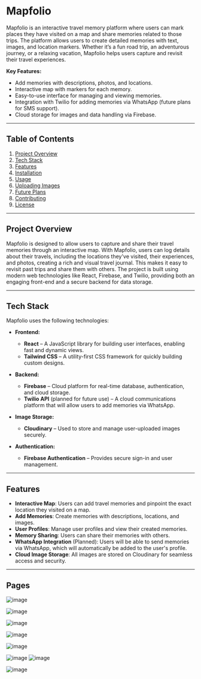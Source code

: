 # **Mapfolio**

Mapfolio is an interactive travel memory platform where users can mark places they have visited on a map and share memories related to those trips. The platform allows users to create detailed memories with text, images, and location markers. Whether it’s a fun road trip, an adventurous journey, or a relaxing vacation, Mapfolio helps users capture and revisit their travel experiences.

**Key Features:**
- Add memories with descriptions, photos, and locations.
- Interactive map with markers for each memory.
- Easy-to-use interface for managing and viewing memories.
- Integration with Twilio for adding memories via WhatsApp (future plans for SMS support).
- Cloud storage for images and data handling via Firebase.

---

## **Table of Contents**
1. [Project Overview](#project-overview)
2. [Tech Stack](#tech-stack)
3. [Features](#features)
4. [Installation](#installation)
5. [Usage](#usage)
6. [Uploading Images](#uploading-images)
7. [Future Plans](#future-plans)
8. [Contributing](#contributing)
9. [License](#license)

---

## **Project Overview**

Mapfolio is designed to allow users to capture and share their travel memories through an interactive map. With Mapfolio, users can log details about their travels, including the locations they've visited, their experiences, and photos, creating a rich and visual travel journal. This makes it easy to revisit past trips and share them with others. The project is built using modern web technologies like React, Firebase, and Twilio, providing both an engaging front-end and a secure backend for data storage.

---

## **Tech Stack**

Mapfolio uses the following technologies:

- **Frontend:** 
  - **React** – A JavaScript library for building user interfaces, enabling fast and dynamic views.
  - **Tailwind CSS** – A utility-first CSS framework for quickly building custom designs.
  
- **Backend:** 
  - **Firebase** – Cloud platform for real-time database, authentication, and cloud storage.
  - **Twilio API** (planned for future use) – A cloud communications platform that will allow users to add memories via WhatsApp.
  
- **Image Storage:** 
  - **Cloudinary** – Used to store and manage user-uploaded images securely.

- **Authentication:** 
  - **Firebase Authentication** – Provides secure sign-in and user management.

---

## **Features**

- **Interactive Map**: Users can add travel memories and pinpoint the exact location they visited on a map.
- **Add Memories**: Create memories with descriptions, locations, and images.
- **User Profiles**: Manage user profiles and view their created memories.
- **Memory Sharing**: Users can share their memories with others.
- **WhatsApp Integration** (Planned): Users will be able to send memories via WhatsApp, which will automatically be added to the user's profile.
- **Cloud Image Storage**: All images are stored on Cloudinary for seamless access and security.
---

## **Pages**



![image](https://github.com/user-attachments/assets/a758b922-0053-420a-828f-bc40fc8131e9)

![image](https://github.com/user-attachments/assets/2a9f9464-4091-482d-a379-10a7013a4b62)

![image](https://github.com/user-attachments/assets/ecc229a3-98b7-44e2-9eaa-eab1fbb9bfc3)

![image](https://github.com/user-attachments/assets/6107ebdf-cbcc-4a73-bcb4-b1979b38e70a)

![image](https://github.com/user-attachments/assets/ff1befd7-9743-4a9c-a474-6209fc483d77)

![image](https://github.com/user-attachments/assets/58db5ec8-4ceb-4ace-8762-c0fadbe4d626)
![image](https://github.com/user-attachments/assets/ee7023c1-173f-4486-b313-8d9e6ec355ea)

![image](https://github.com/user-attachments/assets/0bc7031b-bb78-4014-b329-77a98c0453ec)


